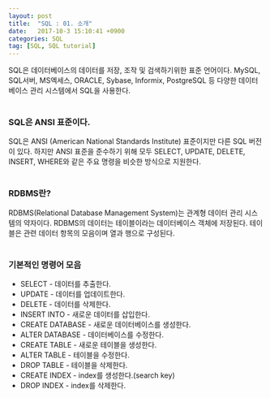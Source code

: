 ```yaml
---
layout: post
title:  "SQL : 01. 소개"
date:   2017-10-3 15:10:41 +0900
categories: SQL
tag: [SQL, SQL tutorial]
---
```



SQL은 데이터베이스의 데이터를 저장, 조작 및 검색하기위한 표준 언어이다. MySQL, SQL서버, MS엑세스, ORACLE, Sybase, Informix, PostgreSQL 등 다양한 데이터베이스 관리 시스템에서 SQL을 사용한다.<br><br>

### SQL은 ANSI 표준이다.

SQL은 ANSI (American National Standards Institute) 표준이지만 다른 SQL 버전이 있다. 하지만 ANSI 표준을 준수하기 위해 모두 SELECT, UPDATE, DELETE, INSERT, WHERE와 같은 주요 명령을 비슷한 방식으로 지원한다.<br><br>

### RDBMS란?

RDBMS(Relational Database Management System)는 관계형 데이터 관리 시스템의 약자이다.
RDBMS의 데이터는 테이블이라는 데이터베이스 객체에 저장된다. 테이블은 관련 데이터 항목의 모음이며 열과 행으로 구성된다.<br><br>


### 기본적인 명령어 모음

- SELECT - 데이터를 추출한다.
- UPDATE - 데이터를 업데이트한다.
- DELETE - 데이터를 삭제한다.
- INSERT INTO - 새로운 데이터를 삽입한다.
- CREATE DATABASE - 새로운 데이터베이스를 생성한다.
- ALTER DATABASE - 데이터베이스를 수정한다.
- CREATE TABLE - 새로운 테이블을 생성한다.
- ALTER TABLE - 테이블을 수정한다.
- DROP TABLE - 테이블을 삭제한다.
- CREATE INDEX - index를 생성한다.(search key)
- DROP INDEX - index를 삭제한다.<br><br>
